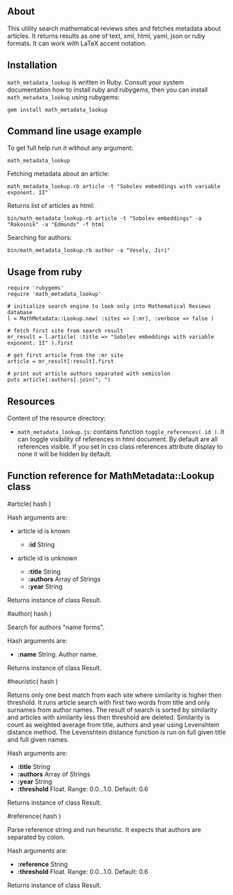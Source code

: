 About
-----

This utility search mathematical reviews sites and fetches metadata about articles.
It returns results as one of text, xml, html, yaml, json or ruby formats.
It can work with LaTeX accent notation.


Installation
------------

``math_metadata_lookup`` is written in Ruby. Consult your system documentation how to install ruby and rubygems,
then you can install ``math_metadata_lookup`` using rubygems:

    gem install math_metadata_lookup


Command line usage example
--------------------------

To get full help run it without any argument:

    math_metadata_lookup

Fetching metadata about an article:

    math_metadata_lookup.rb article -t "Sobolev embeddings with variable exponent. II"

Returns list of articles as html:

    bin/math_metadata_lookup.rb article -t "Sobolev embeddings" -a "Rakosnik" -a "Edmunds" -f html

Searching for authors:

    bin/math_metadata_lookup.rb author -a "Vesely, Jiri"


Usage from ruby
---------------

    require 'rubygems'
    require 'math_metadata_lookup'
    
    # initialize search engine to look only into Mathematical Reviews database
    l = MathMetadata::Lookup.new( :sites => [:mr], :verbose => false )
    
    # fetch first site from search result
    mr_result = l.article( :title => "Sobolev embeddings with variable exponent. II" ).first

    # get first article from the :mr site
    article = mr_result[:result].first
    
    # print out article authors separated with semicolon
    puts article[:authors].join("; ")


Resources
---------

Content of the resource directory:

* ``math_metadata_lookup.js``: contains function ``toggle_references( id )``. It can toggle visibility of references in html document. By default are all references visible. If you set in css class references attribute display to none it will be hidden by default.


Function reference for MathMetadata::Lookup class
-------------------------------------------------

#article( hash )

Hash arguments are:

* article id is known
  * **:id**      String

* article id is unknown 
  * **:title**   String
  * **:authors** Array of Strings
  * **:year**    String

Returns instance of class Result.


#author( hash )

Search for authors "name forms".

Hash arguments are:

* **:name** String. Author name.

Returns instance of class Result.


#heuristic( hash )

Returns only one best match from each site where similarity is higher then threshold.
It runs article search with first two words from title and only surnames from author names.
The result of search is sorted by similarity and articles with similarity less then threshold are deleted.
Similarity is count as weighted average from title, authors and year using Levenshtein distance method.
The Levenshtein distance function is run on full given title and full given names.

Hash arguments are:

* **:title**     String
* **:authors**   Array of Strings
* **:year**      String
* **:threshold** Float. Range: 0.0...1.0. Default: 0.6

Returns instance of class Result.


#reference( hash )

Parse reference string and run heuristic. It expects that authors are separated by colon.

Hash arguments are:

* **:reference**   String
* **:threshold**   Float. Range: 0.0...1.0. Default: 0.6

Returns instance of class Result.

